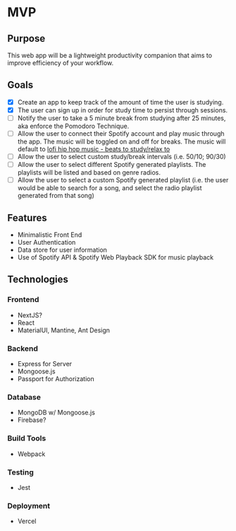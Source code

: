 # MVP

## Purpose

This web app will be a lightweight productivity companion that aims to improve efficiency of your workflow.

## Goals

- [x] Create an app to keep track of the amount of time the user is studying.
- [x] The user can sign up in order for study time to persist through sessions.
- [ ] Notify the user to take a 5 minute break from studying after 25 minutes, aka enforce the Pomodoro Technique.
- [ ] Allow the user to connect their Spotify account and play music through the app. The music will be toggled on and off for breaks.
  The music will default to [lofi hip hop music - beats to study/relax to](https://open.spotify.com/playlist/0vvXsWCC9xrXsKd4FyS8kM)
- [ ] Allow the user to select custom study/break intervals (i.e. 50/10; 90/30)
- [ ] Allow the user to select different Spotify generated playlists. The playlists will be listed and based on genre radios.
- [ ] Allow the user to select a custom Spotify generated playlist (i.e. the user would be able to search for a song, and select the radio playlist
  generated from that song)

## Features

- Minimalistic Front End
- User Authentication
- Data store for user information
- Use of Spotify API & Spotify Web Playback SDK for music playback

## Technologies

### Frontend

- NextJS?
- React
- MaterialUI, Mantine, Ant Design

### Backend

- Express for Server
- Mongoose.js
- Passport for Authorization

### Database

- MongoDB w/ Mongoose.js
- Firebase?

### Build Tools

- Webpack

### Testing

- Jest

### Deployment

- Vercel
